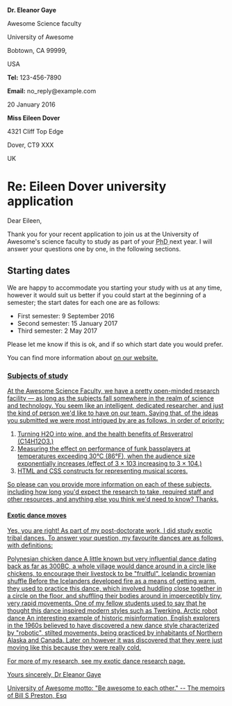 <!DOCTYPE html>
<html lang="en-US">
  <head>
    <meta charset="utf-8">
    <meta name="author" content="Chris Mills">
    <title> Week Three</title>
    <link href="stylesheet.css" rel="stylesheet">
    </head>
    <body>
      <a class="sender-column">
      <p> <strong>Dr. Eleanor Gaye</strong> </p>
      <p>Awesome Science faculty</p>
      <p>University of Awesome</p>
      <p>Bobtown, CA 99999,</p>
      <p>USA</p>
      <p> <strong>Tel:</strong> 123-456-7890</p>
      <p> <strong>Email:</strong> no_reply@example.com </p> </a>
      <p> <a class="sender-column"> </a> <time datetime="2016-01-20">20 January 2016 </time> </p>
        <p> <strong>Miss Eileen Dover</strong> </p>
        <p> 4321 Cliff Top Edge </p>
        <p> Dover, CT9 XXX</p>
        <p> UK</p>
          <h1> Re: Eileen Dover university application </h1>

<p> Dear Eileen,</p>

<p> Thank you for your recent application to join us at the University of Awesome's science faculty to study as part of your <abbr title="Doctor of Philosphy"> PhD </abbr> next year. I will answer your questions one by one, in the following sections.</p>

<h2> Starting dates </h2>
<p>
We are happy to accommodate you starting your study with us at any time, however it would suit us better if you could start at the beginning of a semester; the start dates for each one are as follows:
</p>
<ul>
<li>First semester: <time datetime="2016-09-09"> 9 September 2016</li>
<li>Second semester: <time datetime="2017-01-15"> 15 January 2017</li>
<li>Third semester: <time datetime="2017-05-02"> 2 May 2017</li>
</ul>
<p>
Please let me know if this is ok, and if so which start date you would prefer.
</p>
<p> You can find more information about <a href="http://example.com" target="_blank" important university dates </a> on our website.</p>

<h3> Subjects of study </h3>
<p>
At the Awesome Science Faculty, we have a pretty open-minded research facility — as long as the subjects fall somewhere in the realm of science and technology. You seem like an intelligent, dedicated researcher, and just the kind of person we'd like to have on our team. Saying that, of the ideas you submitted we were most intrigued by are as follows, in order of priority:</p>
<ol>
<li>Turning H2O into wine, and the health benefits of Resveratrol (C14H12O3.)</li>
<li>Measuring the effect on performance of funk bassplayers at temperatures exceeding 30°C (86°F), when the audience size exponentially increases (effect of 3 × 103 increasing to 3 × 104.)</li>
<li>HTML and CSS constructs for representing musical scores.</li>
</ol>
<p>
So please can you provide more information on each of these subjects, including how long you'd expect the research to take, required staff and other resources, and anything else you think we'd need to know? Thanks.
</p>

<h4> Exotic dance moves </h4>
<p>
Yes, you are right! As part of my post-doctorate work, I did study exotic tribal dances. To answer your question, my favourite dances are as follows, with definitions:

Polynesian chicken dance
A little known but very influential dance dating back as far as 300BC, a whole village would dance around in a circle like chickens, to encourage their livestock to be "fruitful".
Icelandic brownian shuffle
Before the Icelanders developed fire as a means of getting warm, they used to practice this dance, which involved huddling close together in a circle on the floor, and shuffling their bodies around in imperceptibly tiny, very rapid movements. One of my fellow students used to say that he thought this dance inspired modern styles such as Twerking.
Arctic robot dance
An interesting example of historic misinformation, English explorers in the 1960s believed to have discovered a new dance style characterized by "robotic", stilted movements, being practiced by inhabitants of Northern Alaska and Canada. Later on however it was discovered that they were just moving like this because they were really cold.

For more of my research, see my exotic dance research page.
<p>
Yours sincerely,
Dr Eleanor Gaye

University of Awesome motto: "Be awesome to each other." -- The memoirs of Bill S Preston, Esq
</body>
</html>
